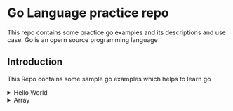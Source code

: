 # **Go Language practice repo**
  This repo contains some practice go examples and its descriptions and use case.
  Go is an opern source programming language  
## **Introduction**
   This Repo contains some sample go  examples which helps to learn go
   <details>
       <summary>Hello World</summary>
       This sample hellow world program which just print hello world on screen.

       [Code](https://github.com/janraj/Golang/blob/master/helloworld.go)

   </details>
   <details>
       <summary>Array</summary>
       This sample hellow world program which just print hello world on screen.

       [Code](https://github.com/janraj/Golang/blob/master/array.go)

   </details>

